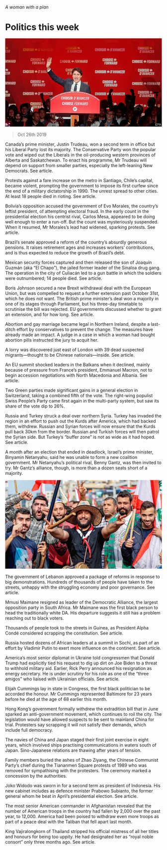 ###### A woman with a plan

# Politics this week 

![image](images/20191026_wwp002.jpg) 

> Oct 26th 2019 

Canada’s prime minister, Justin Trudeau, won a second term in office but his Liberal Party lost its majority. The Conservative Party won the popular vote and wiped out the Liberals in the oil-producing western provinces of Alberta and Saskatchewan. To enact his programme, Mr Trudeau will depend on support from smaller parties, especially the left-leaning New Democrats. See article. 

Protests against a fare increase on the metro in Santiago, Chile’s capital, became violent, prompting the government to impose its first curfew since the end of a military dictatorship in 1990. The unrest spread to other cities. At least 18 people died in rioting. See article. 

Bolivia’s opposition accused the government of Evo Morales, the country’s leftist president, of attempting electoral fraud. In the early count in the presidential election his centrist rival, Carlos Mesa, appeared to be doing well enough to enter a run-off. But the count was mysteriously suspended. When it resumed, Mr Morales’s lead had widened, sparking protests. See article. 

Brazil’s senate approved a reform of the country’s absurdly generous pensions. It raises retirement ages and increases workers’ contributions, and is thus expected to reduce the growth of Brazil’s debt. 

Mexican security forces captured and then released the son of Joaquín Guzmán (aka “El Chapo”), the jailed former leader of the Sinaloa drug gang. The operation in the city of Culiacán led to a gun battle in which the soldiers were outnumbered; 14 people died. See article. 

Boris Johnson secured a new Brexit withdrawal deal with the European Union, but was compelled to request a further extension past October 31st, which he does not want. The British prime minister’s deal won a majority in one of its stages through Parliament, but his three-day timetable to scrutinise the bill was rejected. EU governments discussed whether to grant an extension, and for how long. See article. 

Abortion and gay marriage became legal in Northern Ireland, despite a last-ditch effort by conservatives to prevent the change. The measures have already made an impact. A judge in a case in which a woman had bought abortion pills instructed the jury to acquit her. 

A lorry was discovered just east of London with 39 dead suspected migrants—thought to be Chinese nationals—inside. See article. 

An EU summit shocked leaders in the Balkans when it declined, mainly because of pressure from France’s president, Emmanuel Macron, not to begin accession negotiations with North Macedonia and Albania. See article. 

Two Green parties made significant gains in a general election in Switzerland, taking a combined fifth of the vote. The right-wing populist Swiss People’s Party came first again in the multi-party system, but saw its share of the vote dip to 26%. 

Russia and Turkey struck a deal over northern Syria. Turkey has invaded the region in an effort to push out the Kurds after America, which had backed them, withdrew. Russian and Syrian forces will now ensure that the Kurds pull back 30km from the border. Russian and Turkish forces will then patrol the Syrian side. But Turkey’s “buffer zone” is not as wide as it had hoped. See article. 

A month after an election that ended in deadlock, Israel’s prime minister, Binyamin Netanyahu, said he was unable to form a new coalition government. Mr Netanyahu’s political rival, Benny Gantz, was then invited to try. Mr Gantz’s alliance, though, is more than a dozen seats short of a majority. 

![image](images/20191026_WWP001.jpg) 

The government of Lebanon approved a package of reforms in response to big demonstrations. Hundreds of thousands of people have taken to the streets, unhappy with the struggling economy and poor governance. See article. 

Mmusi Maimane resigned as leader of the Democratic Alliance, the largest opposition party in South Africa. Mr Maimane was the first black person to head the traditionally white DA. His departure suggests it still has a problem reaching out to black voters. 

Thousands of people took to the streets in Guinea, as President Alpha Condé considered scrapping the constitution. See article. 

Russia hosted dozens of African leaders at a summit in Sochi, as part of an effort by Vladimir Putin to exert more influence on the continent. See article. 

America’s most senior diplomat in Ukraine told congressmen that Donald Trump had explicitly tied his request to dig up dirt on Joe Biden to a threat to withhold military aid. Earlier, Rick Perry announced his resignation as energy secretary. He is under scrutiny for his role as one of the “three amigos” who liaised with Ukrainian officials. See article. 

Elijah Cummings lay in state in Congress, the first black politician to be accorded the honour. Mr Cummings represented Baltimore for 23 years before he died at the age of 68 earlier this month. 

Hong Kong’s government formally withdrew the extradition bill that in June sparked an anti-government movement, which continues to roil the city. The legislation would have allowed suspects to be sent to mainland China for trial. Protesters say scrapping it will not satisfy their demands, which include full democracy. 

The navies of China and Japan staged their first joint exercise in eight years, which involved ships practising communications in waters south of Japan. Sino-Japanese relations are thawing after years of tension. 

Family members buried the ashes of Zhao Ziyang, the Chinese Communist Party’s chief during the Tiananmen Square protests of 1989 who was removed for sympathising with the protesters. The ceremony marked a concession by the authorities. 

Joko Widodo was sworn in for a second term as president of Indonesia. His new cabinet includes as defence minister Prabowo Subianto, the former general whom he beat in April’s presidential election. See article. 

The most senior American commander in Afghanistan revealed that the number of American troops in the country had fallen by 2,000 over the past year, to 12,000. America had been poised to withdraw even more troops as part of a peace deal with the Taliban that fell apart last month. 

King Vajiralongkorn of Thailand stripped his official mistress of all her titles and honours for being too uppity. He had designated her as “royal noble consort” only three months ago. See article. 

